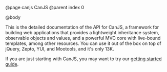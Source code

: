@page canjs CanJS
@parent index 0

@body

This is the detailed documentation of the API for CanJS, a framework for building
web applications that provides a lightweight inheritance system, observable
objects and values, and a powerful MVC core with live-bound templates, among other
resources. You can use it out of the box on top of jQuery, Zepto, YUI, and Mootools,
and it's only 13K.

If you are just starting with CanJS, you may want to try our [getting started guide](../guides/Tutorial.html).